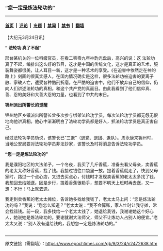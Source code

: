### “您一定是炼法轮功的”

---

#### [首页](../../../..?n2472638) &nbsp;|&nbsp; [评论](../../../../../epoch-comment?n2472638) &nbsp;|&nbsp; [专题](../../../../../epoch-special?n2472638) &nbsp;|&nbsp; [禁闻](../../../../../epoch-news?n2472638) &nbsp;|&nbsp; [禁书](../../../../../books?n2472638) &nbsp;|&nbsp; [翻墙](https://github.com/gfw-breaker/nogfw/blob/master/README.md?n2472638)


<div class="post_content" id="artbody" itemprop="articleBody">
 <!-- article content begin -->
 <p>
  【大纪元3月24日讯】
 </p>
 <p>
  <b>
   “
   <ok href="https://www.epochtimes.com/gb/tag/%E6%B3%95%E8%BD%AE%E5%8A%9F.html">
    法轮功
   </ok>
   真了不起”
  </b>
 </p>
 <p>
  邢台某机关的一位科级官员，在看二零零九年神韵光盘后，高兴的说：这
  <ok href="https://www.epochtimes.com/gb/tag/%E6%B3%95%E8%BD%AE%E5%8A%9F.html">
   法轮功
  </ok>
  真了不起，编排出这么好的节目，这才是中国的传统文化，这才是真正的艺术，服装舞姿都很美，让人耳目一新，这才是一种艺术的享受。《在迫害中依然走在神的路上》刻画的很真实感人，在国内情况确实是这样，很多法轮功被迫害的妻离子散、家破人亡，遭受各种酷刑折磨。在严酷的迫害中，他们不放弃自己的信仰，仍向人们讲述法轮功的真相，和这个共产党的真面目。由此我看到了他们信仰真、善、忍的美好和大善大忍的力量，也看到了中共的末日。
 </p>
 <p>
  <b>
   锦州派出所警长的觉醒
  </b>
 </p>
 <p>
  锦州地区乡镇派出所警长曾多次参与绑架法轮功学员，每次法轮功学员都无怨无恨地向他讲真相。他心中渐渐明白了法轮功学员都是好人，抓法轮功学员是真正害自己。
 </p>
 <p>
  经过法轮功学员劝说，该警长已“三退”（退党、退团、退队）。周永康来锦州时，当地公安局要对法轮功学员非法抄家，该警长及时将消息告诉法轮功学员。
 </p>
 <p>
  <b>
   “您一定是炼法轮功的”
  </b>
 </p>
 <p>
  我是濮阳地区的大法弟子。一个冬夜，我买了几斤香蕉，准备去看父母亲，卖香蕉的老太太称好香蕉，找了钱。我接过钱往口袋里一放，提着香蕉就走了，快到父母家时，路过一个点心店，又进去买点心，付钱时才发现卖香蕉的老太太多找了钱。我想回去给她送，因是步行，提着香蕉很勒手，想要不明天上班时再去送，又一想：不行！马上就去送。
 </p>
 <p>
  我走到卖香蕉的老太太摊位，告诉她多找给我钱了，老太太马上问：“您是炼法轮功的吗？”我说：“您怎么知道？”老太太说：“我不会算账，家人忙时让我守摊，常会找错钱。前一段，我多找给一个老太太钱了，她退给我钱，我谢谢她这个好心人，她说她是炼法轮功的，要谢就谢大法师父，师父不让炼功人占别人的便宜。”老太太又说：“别人没有退给钱的，我想您一定是炼法轮功的。”
  <br/>
  <font color="#ffffff">
   (http://www.dajiyuan.com)
  </font>
 </p>
 <!-- article content end -->
 <div id="below_article_ad">
 </div>
</div>


---

原文链接（需翻墙）：https://www.epochtimes.com/gb/9/3/24/n2472638.htm